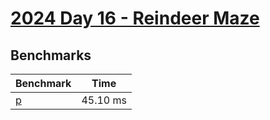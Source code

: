 # [2024 Day 16 - Reindeer Maze](https://adventofcode.com/2024/day/16)

## Benchmarks

<!-- BEGIN benches -->
| Benchmark             | Time     |
| --------------------- | -------- |
| [p](./src/lib.rs#L16) | 45.10 ms |

<!-- END benches -->
<!-- BEGIN other_benches -->

<!-- END other_benches -->
